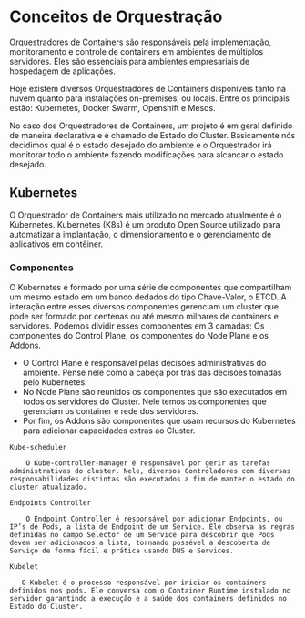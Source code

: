 # Conceitos de Orquestração

Orquestradores de Containers são responsáveis pela implementação, monitoramento e controle de containers em ambientes de múltiplos servidores. Eles são essenciais para ambientes empresariais de hospedagem de aplicações.

Hoje existem diversos Orquestradores de Containers disponíveis tanto na nuvem quanto para instalações on-premises, ou locais. Entre os principais estão: Kubernetes, Docker Swarm, Openshift e Mesos.

No caso dos Orquestradores de Containers, um projeto é em geral definido de maneira declarativa e é chamado de Estado do Cluster. Basicamente nós decidimos qual é o estado desejado do ambiente e o Orquestrador irá monitorar todo o ambiente fazendo modificações para alcançar o estado desejado.

## Kubernetes

O Orquestrador de Containers mais utilizado no mercado atualmente é o Kubernetes. Kubernetes (K8s) é um produto Open Source utilizado para automatizar a implantação, o dimensionamento e o gerenciamento de aplicativos em contêiner.

### Componentes

O Kubernetes é formado por uma série de componentes que compartilham um mesmo estado em um banco dedados do tipo Chave-Valor, o ETCD. A interação entre esses diversos componentes gerenciam um cluster que pode ser formado por centenas ou até mesmo milhares de containers e servidores. Podemos dividir esses componentes em 3 camadas: Os componentes do Control Plane, os componentes do Node Plane e os Addons.

 - O Control Plane é responsável pelas decisões administrativas do ambiente. Pense nele como a cabeça por trás das decisões tomadas pelo Kubernetes.
 - No Node Plane são reunidos os componentes que são executados em todos os servidores do Cluster. Nele temos os componentes que gerenciam os container e rede dos servidores. 
 - Por fim, os Addons são componentes que usam recursos do Kubernetes para adicionar capacidades extras ao Cluster.

```
Kube-scheduler

    O Kube-controller-manager é responsável por gerir as tarefas administrativas do cluster. Nele, diversos Controladores com diversas responsabilidades distintas são executados a fim de manter o estado do cluster atualizado.
 ```

```
Endpoints Controller

    O Endpoint Controller é responsável por adicionar Endpoints, ou IP’s de Pods, a lista de Endpoint de um Service. Ele observa as regras definidas no campo Selector de um Service para descobrir que Pods devem ser adicionados a lista, tornando possével a descoberta de Serviço de forma fácil e prática usando DNS e Services.
```

 ```
Kubelet

    O Kubelet é o processo responsável por iniciar os containers definidos nos pods. Ele conversa com o Container Runtime instalado no servidor garantindo a execução e a saúde dos containers definidos no Estado do Cluster.
 ```